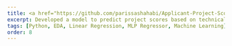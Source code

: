 ```yaml
---
title: <a href="https://github.com/parissashahabi/Applicant-Project-Score-Prediction">Applicant Project Score Prediction Based on Technical Test Results</a>
excerpt: Developed a model to predict project scores based on technical aptitude test results. Cleaned and normalized the data, then applied regression analysis to forecast grades.
tags: [Python, EDA, Linear Regression, MLP Regressor, Machine Learning]
order: 8
---
```

